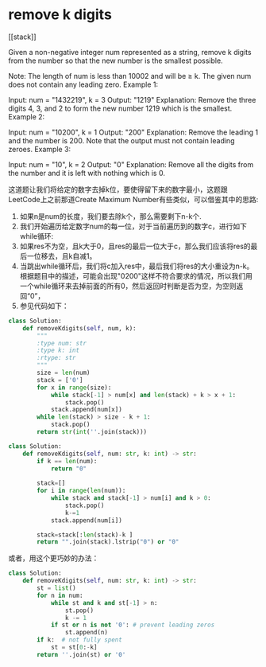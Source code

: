 # remove k digits

[[stack]]

Given a non-negative integer num represented as a string, remove k digits from the number so that the new number is the smallest possible.

Note:
The length of num is less than 10002 and will be ≥ k.
The given num does not contain any leading zero.
Example 1:

Input: num = "1432219", k = 3
Output: "1219"
Explanation: Remove the three digits 4, 3, and 2 to form the new number 1219 which is the smallest.
Example 2:

Input: num = "10200", k = 1
Output: "200"
Explanation: Remove the leading 1 and the number is 200. Note that the output must not contain leading zeroes.
Example 3:

Input: num = "10", k = 2
Output: "0"
Explanation: Remove all the digits from the number and it is left with nothing which is 0.

这道题让我们将给定的数字去掉k位，要使得留下来的数字最小，这题跟LeetCode上之前那道Create Maximum Number有些类似，可以借鉴其中的思路:

1. 如果n是num的长度，我们要去除k个，那么需要剩下n-k个.
2. 我们开始遍历给定数字num的每一位，对于当前遍历到的数字c，进行如下while循环:
3. 如果res不为空，且k大于0，且res的最后一位大于c，那么我们应该将res的最后一位移去，且k自减1。
4. 当跳出while循环后，我们将c加入res中，最后我们将res的大小重设为n-k。根据题目中的描述，可能会出现"0200"这样不符合要求的情况，所以我们用一个while循环来去掉前面的所有0，然后返回时判断是否为空，为空则返回“0”，
5. 参见代码如下：

```python
class Solution:
    def removeKdigits(self, num, k):
        """
        :type num: str
        :type k: int
        :rtype: str
        """
        size = len(num)
        stack = ['0']
        for x in range(size):
            while stack[-1] > num[x] and len(stack) + k > x + 1:
                stack.pop()
            stack.append(num[x])
        while len(stack) > size - k + 1:
            stack.pop()
        return str(int(''.join(stack)))
```

```python
class Solution:
    def removeKdigits(self, num: str, k: int) -> str:
        if k == len(num):
            return "0"
        
        stack=[]
        for i in range(len(num)):
            while stack and stack[-1] > num[i] and k > 0:
                stack.pop()
                k-=1
            stack.append(num[i])

        stack=stack[:len(stack)-k ]
        return "".join(stack).lstrip("0") or "0"
```

或者，用这个更巧妙的办法：

```python
class Solution:
    def removeKdigits(self, num: str, k: int) -> str:
        st = list()
        for n in num:
            while st and k and st[-1] > n:
                st.pop()
                k -= 1
            if st or n is not '0': # prevent leading zeros
                st.append(n)
        if k:  # not fully spent
            st = st[0:-k]
        return ''.join(st) or '0'
```
